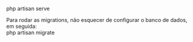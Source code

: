 php artisan serve</br>

Para rodar as migrations, não esquecer de configurar o banco de dados,</br>
em seguida:</br>
php artisan migrate</br>

